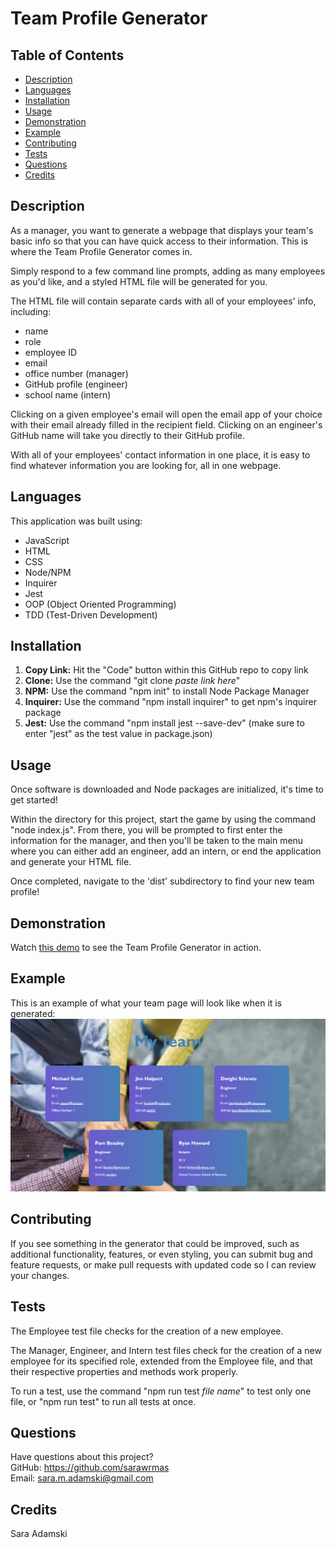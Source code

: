 # Team Profile Generator

## Table of Contents
* [Description](#description)
* [Languages](#languages)
* [Installation](#installation)
* [Usage](#usage)
* [Demonstration](#demonstration)
* [Example](#example)
* [Contributing](#contributing)
* [Tests](#tests)
* [Questions](#questions)
* [Credits](#credits)

## Description
As a manager, you want to generate a webpage that displays your team's basic info so that you can have quick access to their information. This is where the Team Profile Generator comes in.

Simply respond to a few command line prompts, adding as many employees as you'd like, and a styled HTML file will be generated for you.

The HTML file will contain separate cards with all of your employees' info, including:
* name
* role
* employee ID
* email
* office number (manager)
* GitHub profile (engineer)
* school name (intern)

Clicking on a given employee's email will open the email app of your choice with their email already filled in the recipient field. Clicking on an engineer's GitHub name will take you directly to their GitHub profile.

With all of your employees' contact information in one place, it is easy to find whatever information you are looking for, all in one webpage.

## Languages
This application was built using:
* JavaScript
* HTML
* CSS
* Node/NPM
* Inquirer
* Jest
* OOP (Object Oriented Programming)
* TDD (Test-Driven Development)

## Installation
1. **Copy Link:** Hit the "Code" button within this GitHub repo to copy link
1. **Clone:** Use the command "git clone *paste link here*"
1. **NPM:** Use the command "npm init" to install Node Package Manager
1. **Inquirer:** Use the command "npm install inquirer" to get npm's inquirer package
1. **Jest:** Use the command "npm install jest --save-dev" (make sure to enter "jest" as the test value in package.json)

## Usage
Once software is downloaded and Node packages are initialized, it's time to get started!

Within the directory for this project, start the game by using the command "node index.js". From there, you will be prompted to first enter the information for the manager, and then you'll be taken to the main menu where you can either add an engineer, add an intern, or end the application and generate your HTML file.

Once completed, navigate to the 'dist' subdirectory to find your new team profile!

## Demonstration
Watch [this demo](https://www.youtube.com/watch?v=EScxEerupjQ) to see the Team Profile Generator in action.

## Example
This is an example of what your team page will look like when it is generated:
!["example shot"](assets/screenshot.png)


## Contributing
If you see something in the generator that could be improved, such as additional functionality, features, or even styling, you can submit bug and feature requests, or make pull requests with updated code so I can review your changes.

## Tests
The Employee test file checks for the creation of a new employee.

The Manager, Engineer, and Intern test files check for the creation of a new employee for its specified role, extended from the Employee file, and that their respective properties and methods work properly.

To run a test, use the command "npm run test *file name*" to test only one file, or "npm run test" to run all tests at once.

## Questions
Have questions about this project?  
GitHub: https://github.com/sarawrmas  
Email: sara.m.adamski@gmail.com

## Credits
Sara Adamski